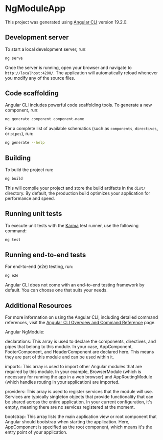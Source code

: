 # NgModuleApp

This project was generated using [Angular CLI](https://github.com/angular/angular-cli) version 19.2.0.

## Development server

To start a local development server, run:

```bash
ng serve
```

Once the server is running, open your browser and navigate to `http://localhost:4200/`. The application will automatically reload whenever you modify any of the source files.

## Code scaffolding

Angular CLI includes powerful code scaffolding tools. To generate a new component, run:

```bash
ng generate component component-name
```

For a complete list of available schematics (such as `components`, `directives`, or `pipes`), run:

```bash
ng generate --help
```

## Building

To build the project run:

```bash
ng build
```

This will compile your project and store the build artifacts in the `dist/` directory. By default, the production build optimizes your application for performance and speed.

## Running unit tests

To execute unit tests with the [Karma](https://karma-runner.github.io) test runner, use the following command:

```bash
ng test
```

## Running end-to-end tests

For end-to-end (e2e) testing, run:

```bash
ng e2e
```

Angular CLI does not come with an end-to-end testing framework by default. You can choose one that suits your needs.

## Additional Resources

For more information on using the Angular CLI, including detailed command references, visit the [Angular CLI Overview and Command Reference](https://angular.dev/tools/cli) page.



Angular NgModule:

declarations: This array is used to declare the components, directives, and pipes that belong to this module. In your case, AppComponent, FooterComponent, and HeaderComponent are declared here. This means they are part of this module and can be used within it.

imports: This array is used to import other Angular modules that are required by this module. In your example, BrowserModule (which is necessary for running the app in a web browser) and AppRoutingModule (which handles routing in your application) are imported.

providers: This array is used to register services that the module will use. Services are typically singleton objects that provide functionality that can be shared across the entire application. In your current configuration, it's empty, meaning there are no services registered at the moment.

bootstrap: This array lists the main application view or root component that Angular should bootstrap when starting the application. Here, AppComponent is specified as the root component, which means it's the entry point of your application.
